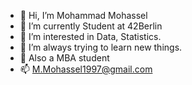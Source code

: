 - 👋 Hi, I’m Mohammad Mohassel
- 🌱 I’m currently Student at 42Berlin
- 👀 I’m interested in Data, Statistics.
- 🌱 I’m always trying to learn new things.
- 💞️ Also a MBA student
- 📫 M.Mohassel1997@gmail.com

<!---
M-Mohassel/M-Mohassel is a ✨ special ✨ repository because its `README.md` (this file) appears on your GitHub profile.
You can click the Preview link to take a look at your changes.
--->
